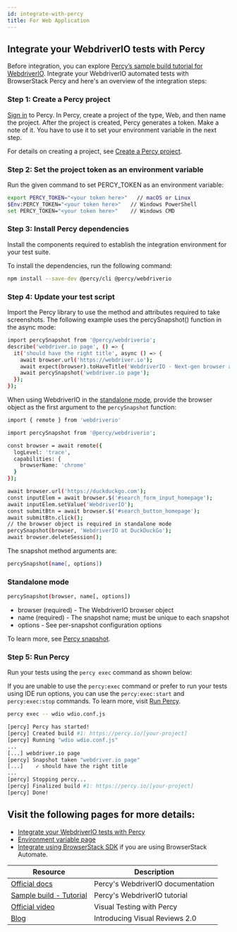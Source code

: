 ```yaml
---
id: integrate-with-percy
title: For Web Application
---
```


## Integrate your WebdriverIO tests with Percy

Before integration, you can explore [Percy’s sample build tutorial for WebdriverIO](https://www.browserstack.com/docs/percy/sample-build/webdriverio/?utm_source=webdriverio\&utm_medium=partnered\&utm_campaign=documentation).
Integrate your WebdriverIO automated tests with BrowserStack Percy and here's an overview of the integration steps:

### Step 1: Create a Percy project

[Sign in](https://percy.io/signup/?utm_source=webdriverio\&utm_medium=partnered\&utm_campaign=documentation) to Percy. In Percy, create a project of the type, Web, and then name the project. After the project is created, Percy generates a token. Make a note of it. You have to use it to set your environment variable in the next step.

For details on creating a project, see [Create a Percy project](https://www.browserstack.com/docs/percy/get-started/create-project/?utm_source=webdriverio\&utm_medium=partnered\&utm_campaign=documentation).

### Step 2: Set the project token as an environment variable

Run the given command to set PERCY_TOKEN as an environment variable:

```sh
export PERCY_TOKEN="<your token here>"   // macOS or Linux
$Env:PERCY_TOKEN="<your token here>"   // Windows PowerShell
set PERCY_TOKEN="<your token here>"    // Windows CMD
```

### Step 3: Install Percy dependencies

Install the components required to establish the integration environment for your test suite.

To install the dependencies, run the following command:

```sh
npm install --save-dev @percy/cli @percy/webdriverio
```

### Step 4: Update your test script

Import the Percy library to use the method and attributes required to take screenshots.
The following example uses the percySnapshot() function in the async mode:

```sh
import percySnapshot from '@percy/webdriverio';
describe('webdriver.io page', () => {
  it('should have the right title', async () => {
    await browser.url('https://webdriver.io');
    await expect(browser).toHaveTitle('WebdriverIO · Next-gen browser and mobile automation test framework for Node.js');
    await percySnapshot('webdriver.io page');
  });
});
```

When using WebdriverIO in the [standalone mode](https://webdriver.io/docs/setuptypes.html/?utm_source=webdriverio\&utm_medium=partnered\&utm_campaign=documentation), provide the browser object as the first argument to the `percySnapshot` function:

```sh
import { remote } from 'webdriverio'

import percySnapshot from '@percy/webdriverio';

const browser = await remote({
  logLevel: 'trace',
  capabilities: {
    browserName: 'chrome'
  }
});

await browser.url('https://duckduckgo.com');
const inputElem = await browser.$('#search_form_input_homepage');
await inputElem.setValue('WebdriverIO');
const submitBtn = await browser.$('#search_button_homepage');
await submitBtn.click();
// the browser object is required in standalone mode
percySnapshot(browser, 'WebdriverIO at DuckDuckGo');
await browser.deleteSession();
```

The snapshot method arguments are:

```sh
percySnapshot(name[, options])
```

### Standalone mode

```sh
percySnapshot(browser, name[, options])
```

- browser (required) - The WebdriverIO browser object
- name (required) - The snapshot name; must be unique to each snapshot
- options - See per-snapshot configuration options

To learn more, see [Percy snapshot](https://www.browserstack.com/docs/percy/take-percy-snapshots/overview/?utm_source=webdriverio\&utm_medium=partnered\&utm_campaign=documentation).

### Step 5: Run Percy

Run your tests using the `percy exec` command as shown below:

If you are unable to use the `percy:exec` command or prefer to run your tests using IDE run options, you can use the `percy:exec:start` and `percy:exec:stop` commands. To learn more, visit [Run Percy](https://www.browserstack.com/docs/percy/integrate/webdriverio/?utm_source=webdriverio\&utm_medium=partnered\&utm_campaign=documentation).

```sh
percy exec -- wdio wdio.conf.js
```

```sh
[percy] Percy has started!
[percy] Created build #1: https://percy.io/[your-project]
[percy] Running "wdio wdio.conf.js"
...
[...] webdriver.io page
[percy] Snapshot taken "webdriver.io page"
[...]    ✓ should have the right title
...
[percy] Stopping percy...
[percy] Finalized build #1: https://percy.io/[your-project]
[percy] Done!

```

## Visit the following pages for more details:

- [Integrate your WebdriverIO tests with Percy](https://www.browserstack.com/docs/percy/integrate/webdriverio/?utm_source=webdriverio\&utm_medium=partnered\&utm_campaign=documentation)
- [Environment variable page](https://www.browserstack.com/docs/percy/get-started/set-env-var/?utm_source=webdriverio\&utm_medium=partnered\&utm_campaign=documentation)
- [Integrate using BrowserStack SDK](https://www.browserstack.com/docs/percy/integrate-bstack-sdk/webdriverio/?utm_source=webdriverio\&utm_medium=partnered\&utm_campaign=documentation) if you are using BrowserStack Automate.

| Resource                                                                                                                                                              | Description                                    |
| --------------------------------------------------------------------------------------------------------------------------------------------------------------------- | ---------------------------------------------- |
| [Official docs](https://www.browserstack.com/docs/percy/integrate/webdriverio/?utm_source=webdriverio\&utm_medium=partnered\&utm_campaign=documentation)              | Percy's WebdriverIO documentation              |
| [Sample build - Tutorial](https://www.browserstack.com/docs/percy/sample-build/webdriverio/?utm_source=webdriverio\&utm_medium=partnered\&utm_campaign=documentation) | Percy's WebdriverIO tutorial                   |
| [Official video](https://youtu.be/1Sr_h9_3MI0/?utm_source=webdriverio\&utm_medium=partnered\&utm_campaign=documentation)                                              | Visual Testing with Percy                      |
| [Blog](https://www.browserstack.com/blog/introducing-visual-reviews-2-0/?utm_source=webdriverio\&utm_medium=partnered\&utm_campaign=documentation)                    | Introducing Visual Reviews 2.0 |
